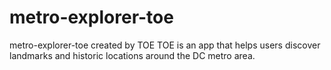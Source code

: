 # metro-explorer-toe
metro-explorer-toe created by TOE
TOE is an app that helps users discover landmarks and historic locations around the DC metro area.
